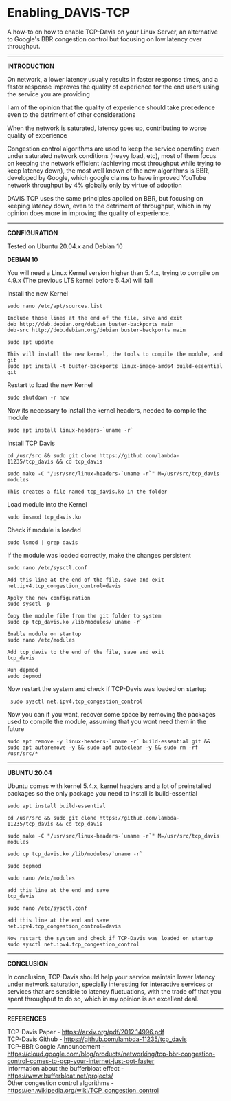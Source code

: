 # Enabling_DAVIS-TCP
A how-to on how to enable TCP-Davis on your Linux Server, an alternative to Google's BBR congestion control but focusing on low latency over throughput.

---

<b>INTRODUCTION</b>

On network, a lower latency usually results in faster response times, and a faster response improves the quality of experience for the end users using the service you are providing

I am of the opinion that the quality of experience should take precedence even to the detriment of other considerations

When the network is saturated, latency goes up, contributing to worse quality of experience 

Congestion control algorithms are used to keep the service operating even under saturated network conditions (heavy load, etc), most of them focus on keeping the network efficient (achieving most throughput while trying to keep latency down), the most well known of the new algorithms is BBR, developed by Google, which google claims to have improved YouTube network throughput by 4% globally only by virtue of adoption

DAVIS TCP uses the same principles applied on BBR, but focusing on keeping latency down, even to the detriment of throughput, which in my opinion does more in improving the quality of experience.

---

<b>CONFIGURATION</b>

Tested on Ubuntu 20.04.x and Debian 10


<b>DEBIAN 10</b>

You will need a Linux Kernel version higher than 5.4.x, trying to compile on 4.9.x (The previous LTS kernel before 5.4.x) will fail

Install the new Kernel

    sudo nano /etc/apt/sources.list

    Include those lines at the end of the file, save and exit
    deb http://deb.debian.org/debian buster-backports main
    deb-src http://deb.debian.org/debian buster-backports main

    sudo apt update

    This will install the new kernel, the tools to compile the module, and git
    sudo apt install -t buster-backports linux-image-amd64 build-essential git


Restart to load the new Kernel

    sudo shutdown -r now


Now its necessary to install the kernel headers, needed to compile the module

    sudo apt install linux-headers-`uname -r`


Install TCP Davis

    cd /usr/src && sudo git clone https://github.com/lambda-11235/tcp_davis && cd tcp_davis
    
    sudo make -C "/usr/src/linux-headers-`uname -r`" M=/usr/src/tcp_davis modules
    
    This creates a file named tcp_davis.ko in the folder


Load module into the Kernel

    sudo insmod tcp_davis.ko


Check if module is loaded

    sudo lsmod | grep davis


If the module was loaded correctly, make the changes persistent

    sudo nano /etc/sysctl.conf

    Add this line at the end of the file, save and exit
    net.ipv4.tcp_congestion_control=davis

    Apply the new configuration
    sudo sysctl -p

    Copy the module file from the git folder to system
    sudo cp tcp_davis.ko /lib/modules/`uname -r`

    Enable module on startup
    sudo nano /etc/modules
	
    Add tcp_davis to the end of the file, save and exit
    tcp_davis

    Run depmod
    sudo depmod
    

Now restart the system and check if TCP-Davis was loaded on startup

     sudo sysctl net.ipv4.tcp_congestion_control


Now you can if you want, recover some space by removing the packages used to compile the module, assuming that you wont need them in the future

    sudo apt remove -y linux-headers-`uname -r` build-essential git && sudo apt autoremove -y && sudo apt autoclean -y && sudo rm -rf /usr/src/*

---

<b>UBUNTU 20.04</b>

Ubuntu comes with kernel 5.4.x, kernel headers and a lot of preinstalled packages so the only package you need to install is build-essential

    sudo apt install build-essential
    
    cd /usr/src && sudo git clone https://github.com/lambda-11235/tcp_davis && cd tcp_davis
    
    sudo make -C "/usr/src/linux-headers-`uname -r`" M=/usr/src/tcp_davis modules
    
    sudo cp tcp_davis.ko /lib/modules/`uname -r`
    
    sudo depmod
    
    sudo nano /etc/modules
    
    add this line at the end and save
    tcp_davis
    
    sudo nano /etc/sysctl.conf
    
    add this line at the end and save
    net.ipv4.tcp_congestion_control=davis
    
    Now restart the system and check if TCP-Davis was loaded on startup
    sudo sysctl net.ipv4.tcp_congestion_control

---

<b>CONCLUSION</b>

In conclusion, TCP-Davis should help your service maintain lower latency under network saturation, specially interesting for interactive services or services that are sensible to latency fluctuations, with the trade off that you spent throughput to do so, which in my opinion is an excellent deal.

---

<b>REFERENCES</b>

TCP-Davis Paper - https://arxiv.org/pdf/2012.14996.pdf</br>
TCP-Davis Github - https://github.com/lambda-11235/tcp_davis</br>
TCP-BBR Google Announcement - https://cloud.google.com/blog/products/networking/tcp-bbr-congestion-control-comes-to-gcp-your-internet-just-got-faster</br>
Information about the bufferbloat effect - https://www.bufferbloat.net/projects/</br>
Other congestion control algorithms - https://en.wikipedia.org/wiki/TCP_congestion_control</br>
